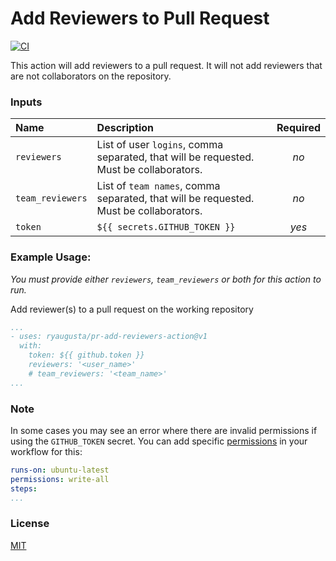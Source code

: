  # Add Reviewers to Pull Request
 [![CI](https://github.com/ryaugusta/pr-add-reviewers/workflows/CI/badge.svg)](https://github.com/ryaugusta/pr-add-reviewers/actions?query=workflow%3ACI)

This action will add reviewers to a pull request. It will not add reviewers that are not collaborators on the repository.
### Inputs
| Name      | Description | Required|
| :----------     | :----   | :----:
| `reviewers`     | List of user `logins`, comma separated, that will be requested. Must be collaborators.| _no_ |
| `team_reviewers`| List of `team names`, comma separated, that will be requested. Must be collaborators.   | _no_ |
| `token`| `${{ secrets.GITHUB_TOKEN }}` | *yes*

### Example Usage:
*You must provide either `reviewers`, `team_reviewers` or both for this action to run.*  

Add reviewer(s) to a pull request on the working repository
```yaml
...
- uses: ryaugusta/pr-add-reviewers-action@v1
  with:
    token: ${{ github.token }}
    reviewers: '<user_name>'
    # team_reviewers: '<team_name>'
...
```

### Note
In some cases you may see an error where there are invalid permissions if using the `GITHUB_TOKEN` secret. You can add specific [permissions](https://docs.github.com/en/actions/security-guides/automatic-token-authentication#permissions-for-the-github_token) in your workflow for this:

```yaml
runs-on: ubuntu-latest
permissions: write-all 
steps:
...
```
### License
[MIT](https://github.com/ryaugusta/pr-add-reviewers-action/blob/main/LICENSE)